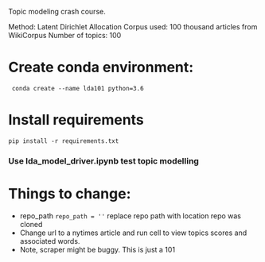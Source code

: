 Topic modeling crash course.

Method: Latent Dirichlet Allocation
Corpus used: 100 thousand articles from WikiCorpus
Number of topics: 100

# Create conda environment:
` conda create --name lda101 python=3.6`

# Install requirements
` pip install -r requirements.txt `

### Use lda_model_driver.ipynb test topic modelling


# Things to change:
- repo_path `repo_path = ''` replace repo path with location repo was cloned
- Change url to a nytimes article and run cell to view topics scores and associated words.
- Note, scraper might be buggy. This is just a 101

